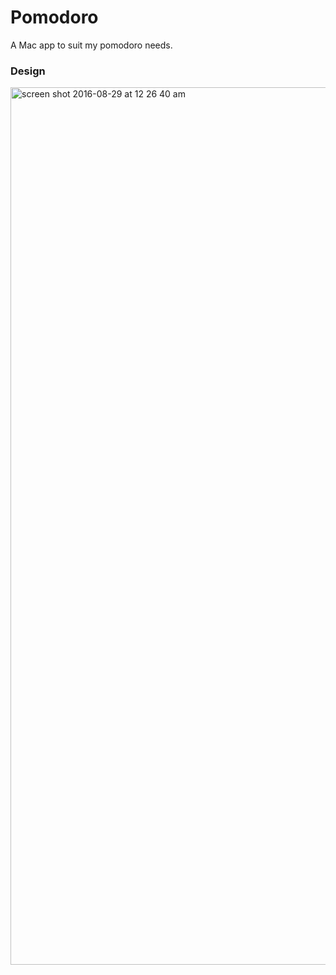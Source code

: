 # Pomodoro
A Mac app to suit my pomodoro needs.

### Design
<img width="1404" alt="screen shot 2016-08-29 at 12 26 40 am" src="https://cloud.githubusercontent.com/assets/8227437/18040747/4d7bef54-6d7f-11e6-9b08-ba8c6a6860ca.png">
